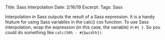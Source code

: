 Title: Sass Interpolation
Date: 2/16/19
Excerpt:
Tags: Sass

Interpolation in Sass outputs the result of a Sass expression.  It is a handy feature for using Sass variables in the calc() css function. To use Sass interpolation, wrap the expression (in this case, the variable) in `#{ }`. So you could do something like `calc(50% - #{$width})`.
